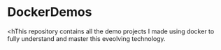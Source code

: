 # DockerDemos
<hThis repository contains all the demo projects I made using docker to fully understand and master this eveolving technology.
